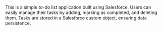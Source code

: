 This is a simple to-do list application built using Salesforce. Users can easily manage their tasks by adding, marking as completed, and deleting them. Tasks are stored in a Salesforce custom object, ensuring data persistence.
